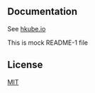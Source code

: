 ## Documentation

See [hkube.io](http://hkube.io/)

This is mock README-1 file

## License

[MIT](LICENSE)
